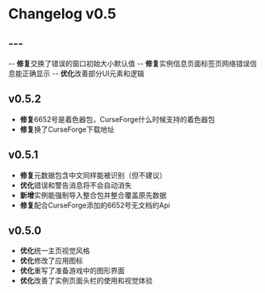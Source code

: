 ﻿# Changelog v0.5

## ---

-- **修复**交换了错误的窗口初始大小默认值
-- **修复**实例信息页面标签页网络错误信息能正确显示
-- **优化**改善部分UI元素和逻辑

## v0.5.2

- **修复**6652号是着色器包，CurseForge什么时候支持的着色器包
- **修复**换了CurseForge下载地址

## v0.5.1

- **修复**元数据包含中文同样能被识别（但不建议）
- **优化**错误和警告消息将不会自动消失
- **新增**实例能强制导入整合包并整合覆盖原先数据
- **修复**配合CurseForge添加的6652号无文档的Api

## v0.5.0

- **优化**统一主页视觉风格
- **优化**修改了应用图标
- **优化**重写了准备游戏中的图形界面
- **优化**改善了实例页面头栏的使用和视觉体验
